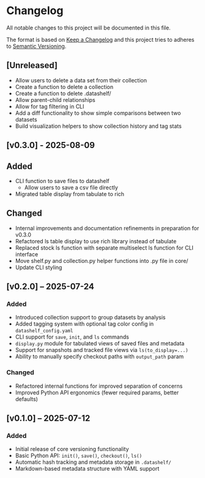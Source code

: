 # Changelog

All notable changes to this project will be documented in this file.

The format is based on [Keep a Changelog](https://keepachangelog.com/en/1.0.0/)
and this project tries to adheres to [Semantic Versioning](https://semver.org/spec/v2.0.0.html).

## [Unreleased]

- Allow users to delete a data set from their collection
- Create a function to delete a collection
- Create a function to delete .datashelf/
- Allow parent-child relationships
- Allow for tag filtering in CLI
- Add a diff functionality to show simple comparisons between two datasets
- Build visualization helpers to show collection history and tag stats

## [v0.3.0] - 2025-08-09

## Added
- CLI function to save files to datashelf
    - Allow users to save a csv file directly
- Migrated table display from tabulate to rich

## Changed
- Internal improvements and documentation refinements in preparation for v0.3.0
- Refactored ls table display to use rich library instead of tabulate
- Replaced stock ls function with separate multiselect ls function for CLI interface
- Move shelf.py and collection.py helper functions into .py file in core/
- Update CLI styling

## [v0.2.0] – 2025-07-24

### Added
- Introduced collection support to group datasets by analysis
- Added tagging system with optional tag color config in `datashelf_config.yaml`
- CLI support for `save`, `init`, and `ls` commands
- `display.py` module for tabulated views of saved files and metadata
- Support for snapshots and tracked file views via `ls(to_display=...)`
- Ability to manually specify checkout paths with `output_path` param

### Changed
- Refactored internal functions for improved separation of concerns
- Improved Python API ergonomics (fewer required params, better defaults)


## [v0.1.0] – 2025-07-12

### Added
- Initial release of core versioning functionality
- Basic Python API: `init()`, `save()`, `checkout()`, `ls()`
- Automatic hash tracking and metadata storage in `.datashelf/`
- Markdown-based metadata structure with YAML support
